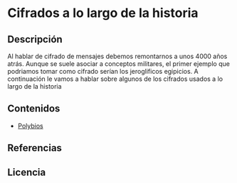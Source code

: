 # Cifrados a lo largo de la historia
## Descripción
Al hablar de cifrado de mensajes debemos remontarnos a unos 4000 años atrás. Aunque se suele asociar a conceptos militares, el primer ejemplo que podriamos tomar como cifrado serían los jeroglificos egipicios. A continuación le vamos a hablar sobre algunos de los cifrados usados a lo largo de la historia


## Contenidos
- [Polybios](Contenido/polybios.md)

## Referencias


## Licencia
